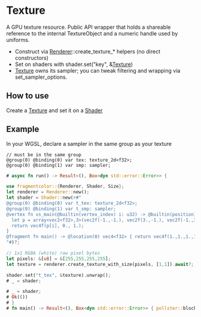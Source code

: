 # Texture

A GPU texture resource. Public API wrapper that holds a shareable reference to the internal TextureObject and a numeric handle used by uniforms.

- Construct via [Renderer](https://fragmentcolor.org/api/core/renderer)::create_texture_* helpers (no direct constructors)
- Set on shaders with shader.set("key", &[Texture](https://fragmentcolor.org/api/core/texture))
- [Texture](https://fragmentcolor.org/api/core/texture) owns its sampler; you can tweak filtering and wrapping via set_sampler_options.

## How to use

Create a [Texture](https://fragmentcolor.org/api/core/texture) and set it on a [Shader](https://fragmentcolor.org/api/core/shader)

## Example

In your WGSL, declare a sampler in the same group as your texture

```wgsl
// must be in the same group
@group(0) @binding(0) var tex: texture_2d<f32>;
@group(0) @binding(1) var smp: sampler;
```

```rust
# async fn run() -> Result<(), Box<dyn std::error::Error>> {

use fragmentcolor::{Renderer, Shader, Size};
let renderer = Renderer::new();
let shader = Shader::new(r#"
@group(0) @binding(0) var t_tex: texture_2d<f32>;
@group(0) @binding(1) var t_smp: sampler;
@vertex fn vs_main(@builtin(vertex_index) i: u32) -> @builtin(position) vec4<f32> {
  let p = array<vec2<f32>,3>(vec2f(-1.,-1.), vec2f(3.,-1.), vec2f(-1.,3.));
  return vec4f(p[i], 0., 1.);
}
@fragment fn main() -> @location(0) vec4<f32> { return vec4f(1.,1.,1.,1.); }
"#)?;

// 1x1 RGBA (white) raw pixel bytes
let pixels: &[u8] = &[255,255,255,255];
let texture = renderer.create_texture_with_size(pixels, [1,1]).await?;

shader.set("t_tex", &texture).unwrap();
# _ = shader;

# _ = shader;
# Ok(())
# }
# fn main() -> Result<(), Box<dyn std::error::Error>> { pollster::block_on(run()) }
```
